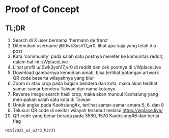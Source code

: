 # Proof of Concept

## TL;DR
1. Search di X user bernama 'hermann de franz'
2. Ditemukan username @l0wk3ysh17_vr0, lihat apa saja yang telah dia post
3. Kata 'community' pada salah satu postnya merefer ke komunitas reddit, dalam hal ini r/WplaceLive 
4. Lihat profil u/l0wk3ysh17_vr0 di reddit dan cek postnya di r/WplaceLive
5. Download gambarnya kemudian amati, bisa terlihat potongan artwork QR code beserta wilayahnya yang blur
6. Zoom in atau crop pada bagian bendera dan kota, maka akan terlihat samar-samar bendera Taiwan dan nama kotanya
7. Reverse image search hasil crop, maka akan muncul Kaohsiung yang merupakan salah satu kota di Taiwan
8. Untuk angka pada Kaohsiung#x, terlihat samar-samar antara 5, 6, dan 8
9. Telusuri QR code di sekitar wilayah tersebut melalui https://wplace.live/
10. QR code yang benar berada pada 3580, 1570 Kaohsiung#6 dan berisi flag

```
HCS{2025_w3_w3r3_h3r3}
```
